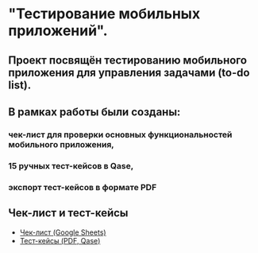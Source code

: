 # "Тестирование мобильных приложений".
## Проект посвящён тестированию мобильного приложения для управления задачами (to-do list).
## В рамках работы были созданы:
  ### чек-лист для проверки основных функциональностей мобильного приложения,
  ### 15 ручных тест-кейсов в Qase,
  ### экспорт тест-кейсов в формате PDF

## Чек-лист и тест-кейсы

- [Чек-лист (Google Sheets)](https://docs.google.com/spreadsheets/d/1_h7vWK8-bZsBte3Itb75ic26aL5vvvm5D5l7bF8PMjE/edit?gid=1595243412#gid=1595243412)
- [Тест-кейсы (PDF, Qase)](https://github.com/nikhileeva/mobile/blob/main/Test%20cases%20mobile.pdf)
